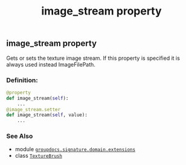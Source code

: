 ﻿---
title: image_stream property
second_title: GroupDocs.Signature for Python via .NET API References
description: 
type: docs
url: /python-net/groupdocs.signature.domain.extensions/texturebrush/image_stream/
is_root: false
weight: 40
---

## image_stream property


Gets or sets the texture image stream.
If this property is specified it is always used instead ImageFilePath.
### Definition:
```python
@property
def image_stream(self):
    ...
@image_stream.setter
def image_stream(self, value):
    ...
```

### See Also
* module [`groupdocs.signature.domain.extensions`](../../)
* class [`TextureBrush`](/signature/python-net/groupdocs.signature.domain.extensions/texturebrush)
